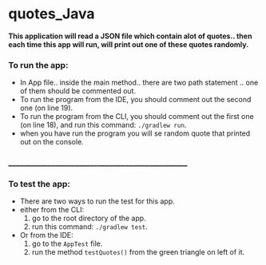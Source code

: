 # quotes_Java

**This application will read a JSON file which contain alot of quotes.. then each time this app will run, will print out one of these quotes randomly.**

### To run the app:

* In App file.. inside the main method.. there are two path statement .. one of them should be commented out.
* To run the program from the IDE, you should comment out the second one (on line 19).
* To run the program from the CLI, you should comment out the first one (on line 18), and run this command: `./gradlew run`.
* when you have run the program you will se random quote that printed out on the console.

### ______________________________________________

### To test the app:

* There are two ways to run the test for this app.
* either from the CLI: 
  1. go to the root directory of the app.
  2. run this command: `./gradlew test`.
* Or from the IDE:
  1. go to the `AppTest` file.
  2. run the method `testQuotes()` from the green triangle on left of it.
